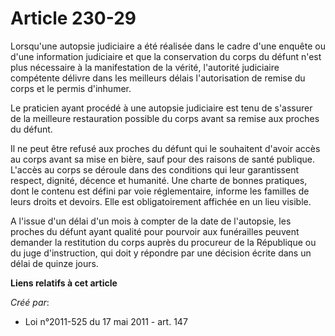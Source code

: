 # Article 230-29

Lorsqu'une autopsie judiciaire a été réalisée dans le cadre d'une enquête ou d'une information judiciaire et que la
conservation du corps du défunt n'est plus nécessaire à la manifestation de la vérité, l'autorité judiciaire compétente
délivre dans les meilleurs délais l'autorisation de remise du corps et le permis d'inhumer. 

Le praticien ayant procédé à une autopsie judiciaire est tenu de s'assurer de la meilleure restauration possible du corps
avant sa remise aux proches du défunt. 

Il ne peut être refusé aux proches du défunt qui le souhaitent d'avoir accès au corps avant sa mise en bière, sauf pour des
raisons de santé publique. L'accès au corps se déroule dans des conditions qui leur garantissent respect, dignité, décence et
humanité. Une charte de bonnes pratiques, dont le contenu est défini par voie réglementaire, informe les familles de leurs
droits et devoirs. Elle est obligatoirement affichée en un lieu visible. 

A l'issue d'un délai d'un mois à compter de la date de l'autopsie, les proches du défunt ayant qualité pour pourvoir aux
funérailles peuvent demander la restitution du corps auprès du procureur de la République ou du juge d'instruction, qui doit
y répondre par une décision écrite dans un délai de quinze jours.

**Liens relatifs à cet article**

_Créé par_:

  - Loi n°2011-525 du 17 mai 2011 - art. 147
